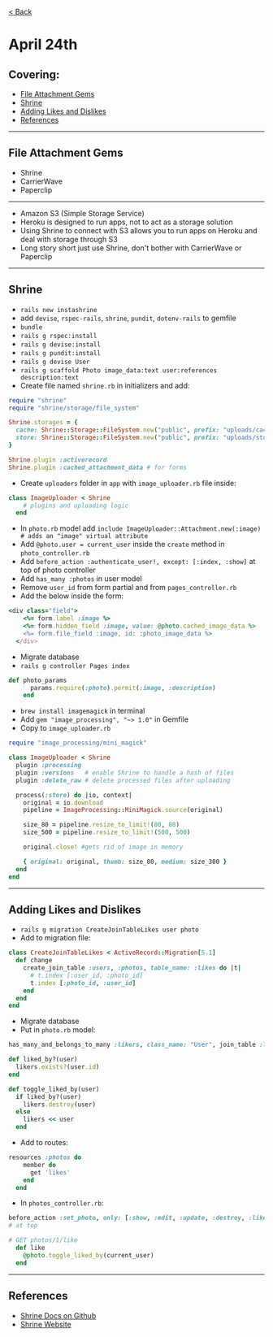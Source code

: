 [< Back](README.md)

# April 24th
## Covering:
- [File Attachment Gems](#file-attachment-gems)
- [Shrine](#shrine)
- [Adding Likes and Dislikes](#adding-likes-and-dislikes)
- [References](#references)

---
## File Attachment Gems
- Shrine
- CarrierWave
- Paperclip

---
- Amazon S3 (Simple Storage Service) 
- Heroku is designed to run apps, not to act as a storage solution
- Using Shrine to connect with S3 allows you to run apps on Heroku and deal with storage through S3 
- Long story short just use Shrine, don't bother with CarrierWave or Paperclip

---
## Shrine
- `rails new instashrine`
- add `devise`, `rspec-rails`, `shrine`, `pundit`, `dotenv-rails` to gemfile
- `bundle`
- `rails g rspec:install`
- `rails g devise:install`
- `rails g pundit:install`
- `rails g devise User`
- `rails g scaffold Photo image_data:text user:references description:text`
- Create file named `shrine.rb` in initializers and add:
```ruby
require "shrine"
require "shrine/storage/file_system"

Shrine.storages = {
  cache: Shrine::Storage::FileSystem.new("public", prefix: "uploads/cache"), # temporary
  store: Shrine::Storage::FileSystem.new("public", prefix: "uploads/store"), # permanent
}

Shrine.plugin :activerecord
Shrine.plugin :cached_attachment_data # for forms
```
- Create `uploaders` folder in `app` with `image_uploader.rb` file inside:
```ruby 
class ImageUploader < Shrine
    # plugins and uploading logic
  end
```
- In `photo.rb` model add `include ImageUploader::Attachment.new(:image) # adds an "image" virtual attribute`
- Add `@photo.user = current_user` inside the `create` method in `photo_controller.rb`
- Add `before_action :authenticate_user!, except: [:index, :show]` at top of photo controller
- Add `has_many :photos` in user model
- Remove `user_id` from form partial and from `pages_controller.rb`
- Add the below inside the form:
```ruby
<div class="field">
    <%= form.label :image %>
    <%= form.hidden_field :image, value: @photo.cached_image_data %>
    <%= form.file_field :image, id: :photo_image_data %>
  </div>
```
- Migrate database
- `rails g controller Pages index`
```ruby
def photo_params
      params.require(:photo).permit(:image, :description)
    end
```
- `brew install imagemagick` in terminal
- Add `gem "image_processing", "~> 1.0"` in Gemfile
- Copy to `image_uploader.rb`
```ruby
require "image_processing/mini_magick"

class ImageUploader < Shrine
  plugin :processing
  plugin :versions   # enable Shrine to handle a hash of files
  plugin :delete_raw # delete processed files after uploading

  process(:store) do |io, context|
    original = io.download
    pipeline = ImageProcessing::MiniMagick.source(original)

    size_80 = pipeline.resize_to_limit!(80, 80)
    size_500 = pipeline.resize_to_limit!(500, 500)

    original.close! #gets rid of image in memory

    { original: original, thumb: size_80, medium: size_300 }
  end
end
```
---
## Adding Likes and Dislikes

- `rails g migration CreateJoinTableLikes user photo` 
- Add to migration file:
```ruby
class CreateJoinTableLikes < ActiveRecord::Migration[5.1]
  def change
    create_join_table :users, :photos, table_name: :likes do |t|
      # t.index [:user_id, :photo_id]
      t.index [:photo_id, :user_id]
    end
  end
end
```
- Migrate database
- Put in `photo.rb` model:
```ruby
has_many_and_belongs_to_many :likers, class_name: "User", join_table :likes

def liked_by?(user)
  likers.exists?(user.id)
end

def toggle_liked_by(user)
  if liked_by?(user)
    likers.destroy(user)
  else
    likers << user 
  end
```
- Add to routes:
```ruby
resources :photos do
    member do
      get 'likes'
    end
  end
```
- In `photos_controller.rb`:
```ruby
before_action :set_photo, only: [:show, :edit, :update, :destroy, :like]
# at top

# GET photos/1/like
  def like 
    @photo.toggle_liked_by(current_user)
  end

```

---
## References
- [Shrine Docs on Github](https://github.com/shrinerb/shrine)
- [Shrine Website](http://shrinerb.com/)